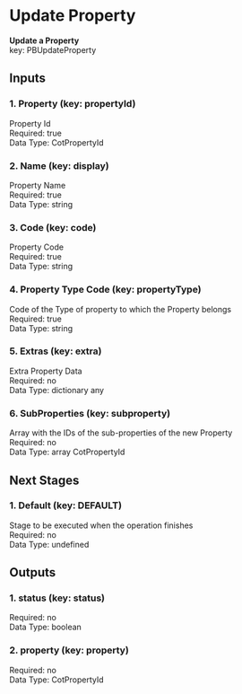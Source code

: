 # Update Property  
**Update a Property**  
key: PBUpdateProperty  
## Inputs  
### 1. Property (key: propertyId)  
Property Id  
Required: true  
Data Type: CotPropertyId   
### 2. Name (key: display)  
Property Name  
Required: true  
Data Type: string   
### 3. Code (key: code)  
Property Code  
Required: true  
Data Type: string   
### 4. Property Type Code (key: propertyType)  
Code of the Type of property to which the Property belongs  
Required: true  
Data Type: string   
### 5. Extras (key: extra)  
Extra Property Data  
Required: no  
Data Type: dictionary any  
### 6. SubProperties (key: subproperty)  
Array with the IDs of the sub-properties of the new Property  
Required: no  
Data Type: array CotPropertyId  
## Next Stages  
### 1. Default (key: DEFAULT)  
Stage to be executed when the operation finishes  
Required: no  
Data Type: undefined   
## Outputs  
### 1. status (key: status)  
  
Required: no  
Data Type: boolean   
### 2. property (key: property)  
  
Required: no  
Data Type: CotPropertyId 
